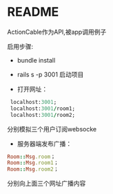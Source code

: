 # README

ActionCable作为API,被app调用例子

启用步骤:

* bundle install

* rails s -p 3001 启动项目

* 打开网址：

```ruby
 localhost:3001;
 localhost:3001/room1;
 localhost:3001/room2;
```

 分别模拟三个用户订阅websocke

* 服务器端发布广播：

```ruby
Room::Msg.room；
Room::Msg.room1；
Room::Msg.room2；
```

分别向上面三个网址广播内容


